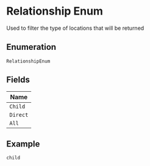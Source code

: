 
# Relationship Enum

Used to filter the type of locations that will be returned

## Enumeration

`RelationshipEnum`

## Fields

| Name |
|  --- |
| `Child` |
| `Direct` |
| `All` |

## Example

```
child
```

